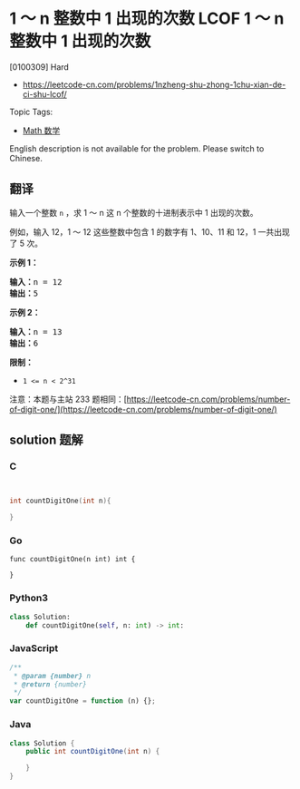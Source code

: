 # 1 ～ n 整数中 1 出现的次数 LCOF 1 ～ n 整数中 1 出现的次数

[0100309] Hard

- https://leetcode-cn.com/problems/1nzheng-shu-zhong-1chu-xian-de-ci-shu-lcof/

Topic Tags:

- [Math 数学](https://leetcode-cn.com/tag/math/)

English description is not available for the problem. Please switch to Chinese.

## 翻译

输入一个整数 `n` ，求 1 ～ n 这 n 个整数的十进制表示中 1 出现的次数。

例如，输入 12，1 ～ 12 这些整数中包含 1 的数字有 1、10、11 和 12，1 一共出现了 5 次。

**示例 1：**

<pre><strong>输入：</strong>n = 12
<strong>输出：</strong>5
</pre>

**示例 2：**

<pre><strong>输入：</strong>n = 13
<strong>输出：</strong>6</pre>

**限制：**

- `1 <= n < 2^31`

注意：本题与主站 233 题相同：[https://leetcode-cn.com/problems/number-of-digit-one/](https://leetcode-cn.com/problems/number-of-digit-one/)

## solution 题解

### C

```c


int countDigitOne(int n){

}


```

### Go

```golang
func countDigitOne(n int) int {

}
```

### Python3

```python
class Solution:
    def countDigitOne(self, n: int) -> int:
```

### JavaScript

```javascript
/**
 * @param {number} n
 * @return {number}
 */
var countDigitOne = function (n) {};
```

### Java

```java
class Solution {
    public int countDigitOne(int n) {

    }
}
```

